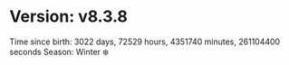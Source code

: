 # Version: v8.3.8
Time since birth: 3022 days, 72529 hours, 4351740 minutes, 261104400 seconds
Season: Winter ❄️
